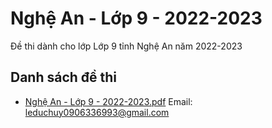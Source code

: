 # Nghệ An - Lớp 9 - 2022-2023

Đề thi dành cho lớp Lớp 9 tỉnh Nghệ An năm 2022-2023

## Danh sách đề thi

- [Nghệ An - Lớp 9 - 2022-2023.pdf](Nghệ%20An%20-%20Lớp%209%20-%202022-2023.pdf)
Email: leduchuy0906336993@gmail.com

